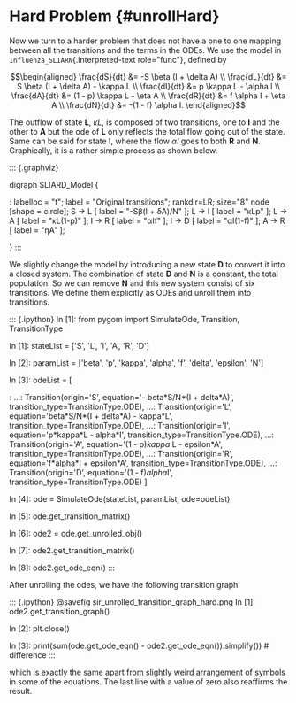 # Hard Problem {#unrollHard}

Now we turn to a harder problem that does not have a one to one mapping
between all the transitions and the terms in the ODEs. We use the model
in `Influenza_SLIARN`{.interpreted-text role="func"}, defined by

$$\begin{aligned}
\frac{dS}{dt} &= -S \beta (I + \delta A) \\    
\frac{dL}{dt} &= S \beta (I + \delta A) - \kappa L \\  
\frac{dI}{dt} &= p \kappa L - \alpha I \\
\frac{dA}{dt} &= (1 - p) \kappa L - \eta A \\
\frac{dR}{dt} &= f \alpha I + \eta A \\
\frac{dN}{dt} &= -(1 - f) \alpha I.
\end{aligned}$$

The outflow of state **L**, $\kappa L$, is composed of two transitions,
one to **I** and the other to **A** but the ode of **L** only reflects
the total flow going out of the state. Same can be said for state **I**,
where the flow $\alpha I$ goes to both **R** and **N**. Graphically, it
is a rather simple process as shown below.

::: {.graphviz}

digraph SLIARD_Model {

:   labelloc = \"t\"; label = \"Original transitions\"; rankdir=LR;
    size=\"8\" node \[shape = circle\]; S -\> L \[ label =
    \"-S&beta;(I + &delta;A)/N\" \]; L -\> I \[ label = \"&kappa;Lp\"
    \]; L -\> A \[ label = \"&kappa;L(1-p)\" \]; I -\> R \[ label =
    \"&alpha;If\" \]; I -\> D \[ label = \"&alpha;I(1-f)\" \]; A -\> R
    \[ label = \"&eta;A\" \];

}
:::

We slightly change the model by introducing a new state **D** to convert
it into a closed system. The combination of state **D** and **N** is a
constant, the total population. So we can remove **N** and this new
system consist of six transitions. We define them explicitly as ODEs and
unroll them into transitions.

::: {.ipython}
In \[1\]: from pygom import SimulateOde, Transition, TransitionType

In \[1\]: stateList = \[\'S\', \'L\', \'I\', \'A\', \'R\', \'D\'\]

In \[2\]: paramList = \[\'beta\', \'p\', \'kappa\', \'alpha\', \'f\',
\'delta\', \'epsilon\', \'N\'\]

In \[3\]: odeList = \[

:   \...: Transition(origin=\'S\', equation=\'- beta\*S/N\*(I +
    delta\*A)\', transition_type=TransitionType.ODE), \...:
    Transition(origin=\'L\', equation=\'beta\*S/N\*(I + delta\*A) -
    kappa\*L\', transition_type=TransitionType.ODE), \...:
    Transition(origin=\'I\', equation=\'p\*kappa\*L - alpha\*I\',
    transition_type=TransitionType.ODE), \...: Transition(origin=\'A\',
    equation=\'(1 - p)*kappa* L - epsilon\*A\',
    transition_type=TransitionType.ODE), \...: Transition(origin=\'R\',
    equation=\'f\*alpha\*I + epsilon\*A\',
    transition_type=TransitionType.ODE), \...: Transition(origin=\'D\',
    equation=\'(1 - f)*alpha*I\', transition_type=TransitionType.ODE) \]

In \[4\]: ode = SimulateOde(stateList, paramList, ode=odeList)

In \[5\]: ode.get_transition_matrix()

In \[6\]: ode2 = ode.get_unrolled_obj()

In \[7\]: ode2.get_transition_matrix()

In \[8\]: ode2.get_ode_eqn()
:::

After unrolling the odes, we have the following transition graph

::: {.ipython}
\@savefig sir_unrolled_transition_graph_hard.png In \[1\]:
ode2.get_transition_graph()

In \[2\]: plt.close()

In \[3\]: print(sum(ode.get_ode_eqn() - ode2.get_ode_eqn()).simplify())
\# difference
:::

which is exactly the same apart from slightly weird arrangement of
symbols in some of the equations. The last line with a value of zero
also reaffirms the result.
